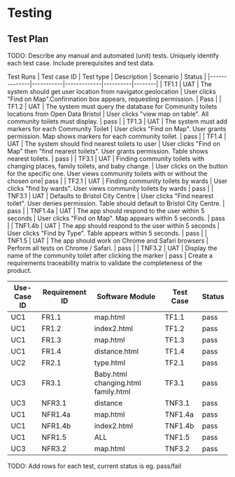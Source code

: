 # Testing

## Test Plan
TODO: Describe any manual and automated (unit) tests. Uniquely identify each test case. Include prerequisites and test data.

Test Runs
| Test case ID | Test type | Description | Scenario | Status |
|--------------|-----------|-------------|----------|--------|
| TF1.1        | UAT       | The system should get user location from navigator.geolocation | User clicks "Find on Map".Confirmation box appears, requesting permission. | Pass  |
| TF1.2       | UAT       | The system must query the database for Community toilets locations from Open Data Bristol  | User clicks "view map on table". All community toilets must display. | pass  |
| TF1.3      | UAT       | The system must add markers for each Community Toilet | User clicks "Find on Map". User grants permission. Map shows markers for each community toilet. |  pass |
| TF1.4      | UAT       | The system should find nearest toilets to user | User clicks "Find on Map" then "find nearest toilets". User grants permission. Table shows nearest toilets. |  pass |
| TF3.1    | UAT       | Finding community toilets with changing places, family toilets, and baby change. | User clicks on the button for the specific one. User views community toilets with or without the chosen one|  pass |
| TF2.1   | UAT       | Finding community toilets by wards | User clicks "find by wards". User views community toilets by wards |  pass |
| TNF3.1    | UAT       | Defaults to Bristol City Centre | User clicks "Find nearest toilet". User denies permission. Table should default to Bristol City Centre. |  pass |
| TNF1.4a      | UAT       | The app should respond to the user within 5 seconds | User clicks "Find on Map". Map appears within 5 seconds. |  pass |
| TNF1.4b      | UAT       | The app should respond to the user within 5 seconds | User clicks "Find by Type". Table appears within 5 seconds. | pass  |
| TNF1.5       | UAT       | The app should work on Chrome and Safari browsers | Perform all tests on Chrome / Safari. |  pass  |
| TNF3.2      | UAT       |  Display the name of the community toilet after clicking the marker  |  pass |
Create a requirements traceability matrix to validate the completeness of the product.

| Use-Case ID | Requirement ID | Software Module| Test Case  | Status |
| ----------- | -------------- | -------------- |  --------- | ------ |
| UC1         | FR1.1          |   map.html     |  TF1.1     |    pass    |
| UC1         | FR1.2          |  index2.html   |  TF1.2     |      pass  |
| UC1         | FR1.3         |     map.html       |  TF1.3 |      pass  |
| UC1         | FR1.4         |  distance.html |  TF1.4     |   pass  |
| UC2         | FR2.1       |     type.html      |  TF2.1     |  pass   |
| UC3         | FR3.1   | Baby.html changing.html family.html      |  TF3.1     |  pass      |
| UC3         | NFR3.1         |    distance            |  TNF3.1   |  pass      |
| UC1         | NFR1.4a        |       map.html         |  TNF1.4a   | pass       |
| UC1         | NFR1.4b         |   index2.html    |   TNF1.4b  |    pass    |
| UC1         | NFR1.5         |    ALL          |  TNF1.5   |     pass   |
| UC3         | NFR3.2        |    map.html     |  TNF3.2   |  pass      |
TODO: Add rows for each test, current status is eg. pass/fail
